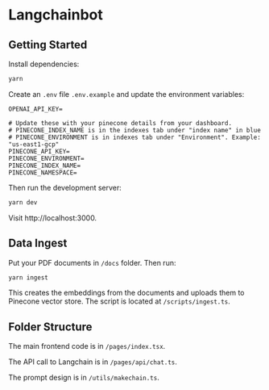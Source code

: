 # Langchainbot

## Getting Started

Install dependencies:
```bash
yarn
```

Create an `.env` file `.env.example` and update the environment variables:
```
OPENAI_API_KEY=

# Update these with your pinecone details from your dashboard.
# PINECONE_INDEX_NAME is in the indexes tab under "index name" in blue
# PINECONE_ENVIRONMENT is in indexes tab under "Environment". Example: "us-east1-gcp"
PINECONE_API_KEY=
PINECONE_ENVIRONMENT=
PINECONE_INDEX_NAME=
PINECONE_NAMESPACE=
```

Then run the development server:

```bash
yarn dev
```

Visit http://localhost:3000.

## Data Ingest

Put your PDF documents in `/docs` folder. Then run:
```bash
yarn ingest
```
This creates the embeddings from the documents and uploads them to Pinecone vector store. The script is located at `/scripts/ingest.ts`.

## Folder Structure

The main frontend code is in `/pages/index.tsx`.

The API call to Langchain is in `/pages/api/chat.ts`.

The prompt design is in `/utils/makechain.ts`.